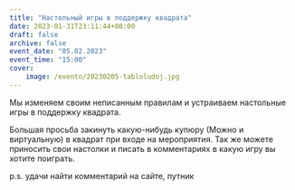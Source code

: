 ```yaml
---
title: "Настольный игры в поддержку квадрата"
date: 2023-01-31T23:11:44+08:00
draft: false
archive: false
event_date: "05.02.2023"
event_time: "15:00"
cover: 
    image: /evento/20230205-tabloludoj.jpg
---
```

Мы изменяем своим неписанным правилам и устраиваем настольные игры в поддержку квадрата.

Большая просьба закинуть какую-нибудь купюру (Можно и виртуальную) в квадрат при входе на мероприятия. Так же можете приносить свои настолки и писать в комментариях в какую игру вы хотите поиграть.

p.s. удачи найти комментарий на сайте, путник